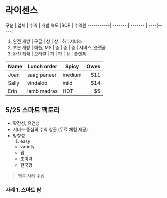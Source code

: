# 라이센스

구분        | 업체     | 수익     | 개발 속도 |BOP | 수익원
-----------| ------- | ------- | ----|-----:
1. 완전 개방 | 구글     | 상       | 상 | 하 | 서비스
2. 부분 개방 | 애플, MS | 중       | 중 | 중 | 서비스, 플랫폼
3. 완전 폐쇄 | 오라클    | 하       | 하 | 상 | 플랫폼




Name | Lunch order | Spicy      | Owes
---- | ----------- | ---------- | ----:
Joan | saag paneer | medium     | $11
Sally| vindaloo    | mild       | $14
Erin | lamb madras | HOT        | $5

## 5/25 스마트 팩토리
  - 확장성, 유연성
  - 서비스 중심의 수익 창출 (무료 체험 제공)
  - 방향성
    1. easy
    -  variety
    - 웹
    - 초이력
    - 한국형

> 웹쪽 사례 수집

### 사례 1. 스마트 팜
